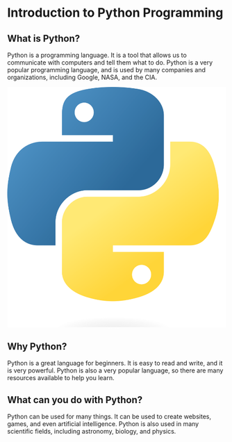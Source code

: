 # Introduction to Python Programming

## What is Python?

Python is a programming language. It is a tool that allows us to communicate with computers and tell them what to do. Python is a very popular programming language, and is used by many companies and organizations, including Google, NASA, and the CIA.

![Python Logo](images/logo.png)

## Why Python?

Python is a great language for beginners. It is easy to read and write, and it is very powerful. Python is also a very popular language, so there are many resources available to help you learn.

## What can you do with Python?

Python can be used for many things. It can be used to create websites, games, and even artificial intelligence. Python is also used in many scientific fields, including astronomy, biology, and physics.
